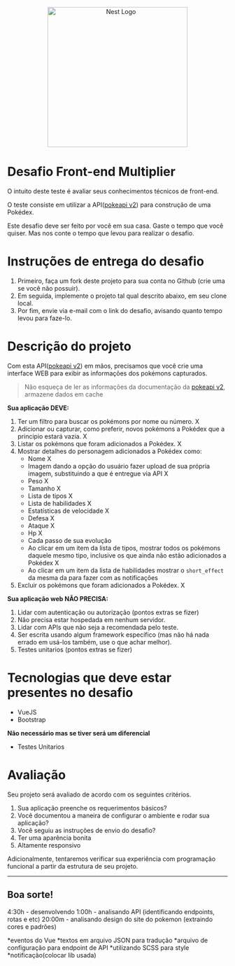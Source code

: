 
<p align="center">
  <img src="https://multiplier.com.br/assets/multiplier.svg" width="320" alt="Nest Logo" />
</p>

# Desafio Front-end Multiplier

O intuito deste teste é avaliar seus conhecimentos técnicos de front-end.

O teste consiste em utilizar a API([pokeapi v2](https://pokeapi.co/docsv2/#)) para construção de uma Pokédex.

Este desafio deve ser feito por você em sua casa. Gaste o tempo que você quiser. Mas nos conte o tempo que levou para realizar o desafio.

# Instruções de entrega do desafio

1. Primeiro, faça um fork deste projeto para sua conta no Github (crie uma se você não possuir).
2. Em seguida, implemente o projeto tal qual descrito abaixo, em seu clone local.
3. Por fim, envie via e-mail com o link do desafio, avisando quanto tempo levou para faze-lo.

# Descrição do projeto

Com esta API([pokeapi v2](https://pokeapi.co/docsv2/#)) em mãos, precisamos que você crie uma interface WEB para exibir as informações dos pokémons capturados.

> Não esqueça de ler as informações da documentação da [pokeapi v2](https://pokeapi.co/docsv2/#), armazene dados em cache 

**Sua aplicação DEVE:**

1. Ter um filtro para buscar os pokémons por nome ou número. X
2. Adicionar ou capturar, como preferir, novos pokémons a Pokédex que a principio estará vazia. X
3. Listar os pokémons que foram adicionados a Pokédex. X
4. Mostrar detalhes do personagem adicionados a Pokédex como: 
    - Nome X
    - Imagem dando a opção do usuário fazer upload de sua própria imagem, substituindo a que é entregue via API X
    - Peso X
    - Tamanho X
    - Lista de tipos X
    - Lista de habilidades X
    - Estatísticas de velocidade X
    - Defesa X
    - Ataque X
    - Hp X
    - Cada passo de sua evolução
    - Ao clicar em um item da lista de tipos, mostrar todos os pokémons daquele mesmo tipo, inclusive os que ainda não estão adicionados a Pokédex X
    - Ao clicar em um item da lista de habilidades mostrar o `short_effect` da mesma da para fazer com as notificações
5. Excluir os pokémons que foram adicionados a Pokédex. X

**Sua aplicação web NÃO PRECISA:**

1. Lidar com autenticação ou autorização (pontos extras se fizer)
2. Não precisa estar hospedada em nenhum servidor.
3. Lidar com APIs que não seja a recomendada pelo teste.
4. Ser escrita usando algum framework específico (mas não há nada errado em usá-los também, use o que achar melhor).
5. Testes unitarios (pontos extras se fizer)

# Tecnologias que deve estar presentes no desafio

- VueJS
- Bootstrap

**Não necessário mas se tiver será um diferencial**

- Testes Unitarios

# Avaliação

Seu projeto será avaliado de acordo com os seguintes critérios.

1. Sua aplicação preenche os requerimentos básicos?
2. Você documentou a maneira de configurar o ambiente e rodar sua aplicação?
3. Você seguiu as instruções de envio do desafio?
4. Ter uma aparência bonita
5. Altamente responsivo

Adicionalmente, tentaremos verificar sua experiência com programação funcional a partir da estrutura de seu projeto.

---

## Boa sorte!



4:30h - desenvolvendo
1:00h - analisando API (identificando endpoints, rotas e etc)
20:00m - analisando design do site do pokemon (extraindo cores e padrões)

*eventos do Vue
*textos em arquivo JSON para tradução
*arquivo de configuração para endpoint de API
*utilizando SCSS para style
*notificação(colocar lib usada)